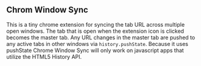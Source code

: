 ## Chrom Window Sync

This is a tiny chrome extension for syncing the tab URL across multiple open windows. The tab that is open when the extension icon is clicked becomes the master tab. Any URL changes in the master tab are pushed to any active tabs in other windows via `history.pushState`. Because it uses pushState Chrome Window Sync will only work on javascript apps that utilize the HTML5 History API.
